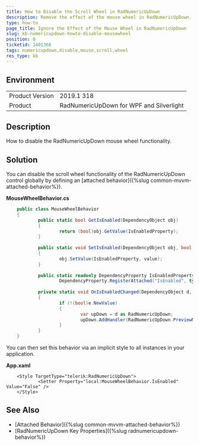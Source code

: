 ```yaml
---
title: How to Disable the Scroll Wheel in RadNumericUpDown
description: Remove the effect of the mouse wheel in RadNumericUpDown.
type: how-to
page_title: Ignore the Effect of the Mouse Wheel in RadNumericUpDown
slug: kb-numericupdown-howto-disable-mousewheel
position: 0
ticketid: 1401368
tags: numericupdown,disable,mouse,scroll,wheel
res_type: kb
---
```


## Environment
<table>
	<tr>
		<td>Product Version</td>
		<td>2019.1 318</td>
	</tr>
	<tr>
		<td>Product</td>
		<td>RadNumericUpDown for WPF and Silverlight</td>
	</tr>
</table>

## Description

How to disable the RadNumericUpDown mouse wheel functionality.

## Solution

You can disable the scroll wheel functionality of the RadNumericUpDown control globally by defining an [attached behavior]({%slug common-mvvm-attached-behavior%}).

__MouseWheelBehavior.cs__
```C#
	public class MouseWheelBehavior
	{
			public static bool GetIsEnabled(DependencyObject obj)
			{
					return (bool)obj.GetValue(IsEnabledProperty);
			}
	
			public static void SetIsEnabled(DependencyObject obj, bool value)
			{
					obj.SetValue(IsEnabledProperty, value);
			}
			
			public static readonly DependencyProperty IsEnabledProperty =
					DependencyProperty.RegisterAttached("IsEnabled", typeof(bool), typeof(MouseWheelBehavior), new PropertyMetadata(true, OnIsEnabledChanged));
	
			private static void OnIsEnabledChanged(DependencyObject d, DependencyPropertyChangedEventArgs e)
			{
					if (!(bool)e.NewValue)
					{
							var upDown = d as RadNumericUpDown;
							upDown.AddHandler(RadNumericUpDown.PreviewMouseWheelEvent, new MouseWheelEventHandler((s, a) => { a.Handled = true; }), true);
					}
			}
	}
```

You can then set this behavior via an implicit style to all instances in your application.

__App.xaml__
```XAML
	<Style TargetType="telerik:RadNumericUpDown">
			<Setter Property="local:MouseWheelBehavior.IsEnabled" Value="False" />
	</Style>
```

## See Also

* [Attached Behavior]({%slug common-mvvm-attached-behavior%})
* [RadNumericUpDown Key Properties]({%slug radnumericupdown-behavior%})
